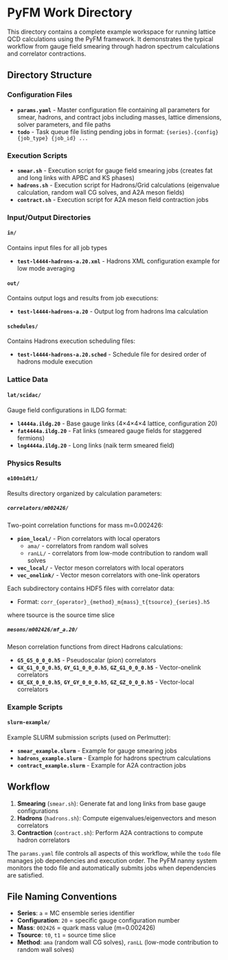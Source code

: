 # PyFM Work Directory

This directory contains a complete example workspace for running lattice QCD calculations using the PyFM framework. It demonstrates the typical workflow from gauge field smearing through hadron spectrum calculations and correlator contractions.

## Directory Structure

### Configuration Files

- **`params.yaml`** - Master configuration file containing all parameters for smear, hadrons, and contract jobs including masses, lattice dimensions, solver parameters, and file paths
- **`todo`** - Task queue file listing pending jobs in format: `{series}.{config} {job_type} {job_id} ...`

### Execution Scripts

- **`smear.sh`** - Execution script for gauge field smearing jobs (creates fat and long links with APBC and KS phases)
- **`hadrons.sh`** - Execution script for Hadrons/Grid calculations (eigenvalue calculation, random wall CG solves, and A2A meson fields)
- **`contract.sh`** - Execution script for A2A meson field contraction jobs

### Input/Output Directories

#### `in/`

Contains input files for all job types

- **`test-l4444-hadrons-a.20.xml`** - Hadrons XML configuration example for low mode averaging

#### `out/`

Contains output logs and results from job executions:

- **`test-l4444-hadrons-a.20`** - Output log from hadrons lma calculation

#### `schedules/`

Contains Hadrons execution scheduling files:

- **`test-l4444-hadrons-a.20.sched`** - Schedule file for desired order of hadrons module execution

### Lattice Data

#### `lat/scidac/`

Gauge field configurations in ILDG format:

- **`l4444a.ildg.20`** - Base gauge links (4×4×4×4 lattice, configuration 20)
- **`fat4444a.ildg.20`** - Fat links (smeared gauge fields for staggered fermions)
- **`lng4444a.ildg.20`** - Long links (naik term smeared field)

### Physics Results

#### `e100n1dt1/`

Results directory organized by calculation parameters:

##### `correlators/m002426/`

Two-point correlation functions for mass m=0.002426:

- **`pion_local/`** - Pion correlators with local operators
  - `ama/` - correlators from random wall solves
  - `ranLL/` - correlators from low-mode contribution to random wall solves
- **`vec_local/`** - Vector meson correlators with local operators
- **`vec_onelink/`** - Vector meson correlators with one-link operators

Each subdirectory contains HDF5 files with correlator data:

- Format: `corr_{operator}_{method}_m{mass}_t{tsource}_{series}.h5`

where tsource is the source time slice

##### `mesons/m002426/mf_a.20/`

Meson correlation functions from direct Hadrons calculations:

- **`G5_G5_0_0_0.h5`** - Pseudoscalar (pion) correlators
- **`GX_G1_0_0_0.h5`**, **`GY_G1_0_0_0.h5`**, **`GZ_G1_0_0_0.h5`** - Vector-onelink correlators
- **`GX_GX_0_0_0.h5`**, **`GY_GY_0_0_0.h5`**, **`GZ_GZ_0_0_0.h5`** - Vector-local correlators

### Example Scripts

#### `slurm-example/`

Example SLURM submission scripts (used on Perlmutter):

- **`smear_example.slurm`** - Example for gauge smearing jobs
- **`hadrons_example.slurm`** - Example for hadrons spectrum calculations
- **`contract_example.slurm`** - Example for A2A contraction jobs

## Workflow

1. **Smearing** (`smear.sh`): Generate fat and long links from base gauge configurations
2. **Hadrons** (`hadrons.sh`): Compute eigenvalues/eigenvectors and meson correlators
3. **Contraction** (`contract.sh`): Perform A2A contractions to compute hadron correlators

The `params.yaml` file controls all aspects of this workflow, while the `todo` file manages job dependencies and execution order. The PyFM nanny system monitors the todo file and automatically submits jobs when dependencies are satisfied.

## File Naming Conventions

- **Series**: `a` = MC ensemble series identifier
- **Configuration**: `20` = specific gauge configuration number
- **Mass**: `002426` = quark mass value (m=0.002426)
- **Tsource**: `t0`, `t1` = source time slice
- **Method**: `ama` (random wall CG solves), `ranLL` (low-mode contribution to random wall solves)

